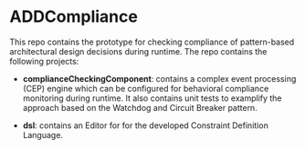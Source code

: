 # ADDCompliance

This repo contains the prototype for checking compliance of pattern-based architectural design decisions during runtime.
The repo contains the following projects:

- **complianceCheckingComponent**: contains a complex event processing (CEP) engine which can be configured for behavioral compliance monitoring during runtime. It also contains unit tests to examplify the approach based on the Watchdog and Circuit Breaker pattern.

- **dsl**: contains an Editor for for the developed Constraint Definition Language. 

